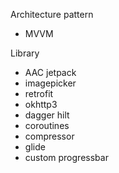 Architecture pattern
- MVVM

Library
- AAC jetpack
- imagepicker         
- retrofit 
- okhttp3
- dagger hilt
- coroutines
- compressor
- glide
- custom progressbar  
